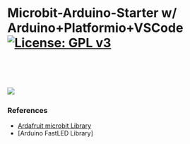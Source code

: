 # Microbit-Arduino-Starter w/ Arduino+Platformio+VSCode[![License: GPL v3](https://img.shields.io/badge/License-GPLv3-blue.svg)](https://www.gnu.org/licenses/gpl-3.0)
<br>

 <br>
 <br>

<img src="picture/MicrobitBLE0313.gif"/> &nbsp;&nbsp;&nbsp;

### References
  - [Ardafruit microbit Library](https://platformio.org/lib/show/562/ESP8266_SSD1306 )<br>
  - [Arduino FastLED Library]

